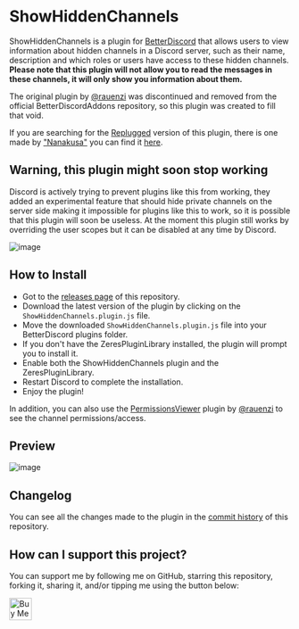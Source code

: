 # ShowHiddenChannels

ShowHiddenChannels is a plugin for [BetterDiscord](https://betterdiscord.app/) that allows users to view information about hidden channels in a Discord server, such as their name, description and which roles or users have access to these hidden channels.
**Please note that this plugin will not allow you to read the messages in these channels, it will only show you information about them.**

The original plugin by [@rauenzi](https://github.com/rauenzi/) was discontinued and removed from the official BetterDiscordAddons repository, so this plugin was created to fill that void.

If you are searching for the [Replugged](https://replugged.dev/) version of this plugin, there is one made by ["Nanakusa"](https://github.com/YofukashiNo) you can find it [here](https://github.com/YofukashiNo/ShowHiddenChannels).

## Warning, this plugin might soon stop working

Discord is actively trying to prevent plugins like this from working, they added an experimental feature that should hide private channels on the server side making it impossible for plugins like this to work, so it is possible that this plugin will soon be useless.
At the moment this plugin still works by overriding the user scopes but it can be disabled at any time by Discord.

![image](https://github.com/user-attachments/assets/fbe4a5df-e8dc-4afd-a43a-510ba6831632)

## How to Install

-   Got to the [releases page](https://github.com/JustOptimize/ShowHiddenChannels/releases/) of this repository.
-   Download the latest version of the plugin by clicking on the `ShowHiddenChannels.plugin.js` file.
-   Move the downloaded `ShowHiddenChannels.plugin.js` file into your BetterDiscord plugins folder.
-   If you don't have the ZeresPluginLibrary installed, the plugin will prompt you to install it.
-   Enable both the ShowHiddenChannels plugin and the ZeresPluginLibrary.
-   Restart Discord to complete the installation.
-   Enjoy the plugin!

In addition, you can also use the [PermissionsViewer](https://github.com/rauenzi/BetterDiscordAddons/tree/master/Plugins/PermissionsViewer) plugin by [@rauenzi](https://github.com/rauenzi/) to see the channel permissions/access.

## Preview

![image](https://user-images.githubusercontent.com/54294419/225766894-48d40546-ed7a-4794-888f-f0aafba26100.png)

## Changelog

You can see all the changes made to the plugin in the [commit history](https://github.com/JustOptimize/ShowHiddenChannels/commits/main) of this repository.

## How can I support this project?

You can support me by following me on GitHub, starring this repository, forking it, sharing it, and/or tipping me using the button below:

<a href='https://ko-fi.com/Z8Z2GV3K4'>
    <img style='height:40px;' src='https://storage.ko-fi.com/cdn/kofi5.png?v=3' alt='Buy Me a Coffee'/>
</a>
